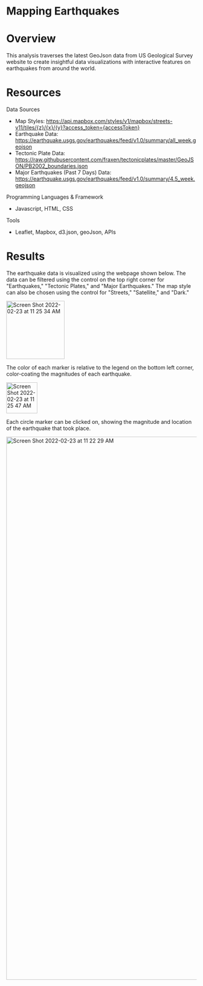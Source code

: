 # Mapping Earthquakes
# Overview
This analysis traverses the latest GeoJson data from US Geological Survey website to create insightful data visualizations with interactive features on earthquakes from around the world.

# Resources 
Data Sources
* Map Styles: https://api.mapbox.com/styles/v1/mapbox/streets-v11/tiles/{z}/{x}/{y}?access_token={accessToken}
* Earthquake Data: https://earthquake.usgs.gov/earthquakes/feed/v1.0/summary/all_week.geojson
* Tectonic Plate Data: https://raw.githubusercontent.com/fraxen/tectonicplates/master/GeoJSON/PB2002_boundaries.json
* Major Earthquakes (Past 7 Days) Data: https://earthquake.usgs.gov/earthquakes/feed/v1.0/summary/4.5_week.geojson

Programming Languages & Framework
* Javascript, HTML, CSS 

Tools
* Leaflet, Mapbox, d3.json, geoJson, APIs 

# Results

The earthquake data is visualized using the webpage shown below. The data can be filtered using the control on the top right corner for "Earthquakes," "Tectonic Plates," and "Major Earthquakes." The map style can also be chosen using the control for "Streets," "Satellite," and "Dark." 

<img width="154" alt="Screen Shot 2022-02-23 at 11 25 34 AM" src="https://user-images.githubusercontent.com/94571150/155362338-43818a4c-dccc-4dcc-b007-04a57d72aa2d.png">


The color of each marker is relative to the legend on the bottom left corner, color-coating the magnitudes of each earthquake.

<img width="82" alt="Screen Shot 2022-02-23 at 11 25 47 AM" src="https://user-images.githubusercontent.com/94571150/155362437-6bcdcee9-5a40-48b1-840e-e13eeeae64b4.png">

Each circle marker can be clicked on, showing the magnitude and location of the earthquake that took place. 

<img width="1439" alt="Screen Shot 2022-02-23 at 11 22 29 AM" src="https://user-images.githubusercontent.com/94571150/155361999-dfb1ad09-dd19-4503-a837-e173d08660f7.png">


